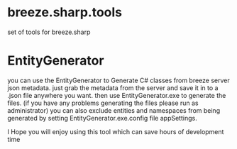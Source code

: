 # breeze.sharp.tools
set of tools for breeze.sharp

# EntityGenerator

you can use the EntityGenerator to Generate C# classes from breeze server json metadata.
just grab the metadata from the server and save it in to a .json file anywhere you want.
then use EntityGenerator.exe to generate the files. (if you have any problems generating the files please run as administrator)
you can also exclude entities and namespaces from being generated by setting EntityGenerator.exe.config file appSettings.

I Hope you will enjoy using this tool which can save hours of development time

